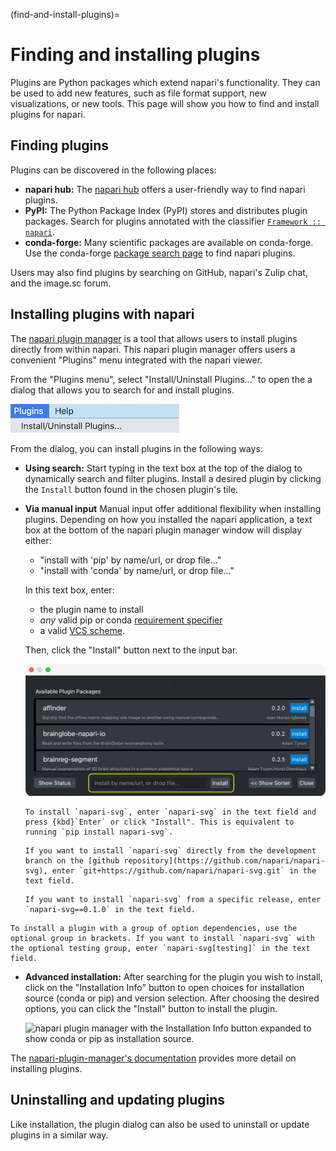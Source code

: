(find-and-install-plugins)=
# Finding and installing plugins

Plugins are Python packages which extend napari's functionality.
They can be used to add new features, such as file format support, new visualizations, or new tools.
This page will show you how to find and install plugins for napari.

## Finding plugins

Plugins can be discovered in the following places:

- **napari hub:** The [napari hub](https://napari-hub.org) offers a user-friendly
  way to find napari plugins.
- **PyPI:** The Python Package Index (PyPI) stores and distributes plugin packages.
  Search for plugins annotated with the classifier [`Framework :: napari`](https://pypi.org/search/?q=&o=&c=Framework+%3A%3A+napari).
- **conda-forge:** Many scientific packages are available on conda-forge.
  Use the conda-forge [package search page](https://conda-forge.org/packages/) to find napari plugins.

Users may also find plugins by searching on GitHub, napari's Zulip chat, and
the image.sc forum.

## Installing plugins with napari

The [napari plugin manager](https://napari.org/napari-plugin-manager/) is a tool
that allows users to install plugins directly from within napari.
This napari plugin manager offers users a convenient "Plugins" menu integrated
with the napari viewer.

From the "Plugins menu", select "Install/Uninstall Plugins..." to open the
a dialog that allows you to search for and install plugins.

![napari viewer's Plugins menu with Install/Uninstall Plugins as the first item.](../../_static/images/plugin-menu.png)

From the dialog, you can install plugins in the following ways:

- **Using search:** Start typing in the text box at the top of the dialog to dynamically search
  and filter plugins. Install a desired plugin by clicking the `Install` button found in the chosen plugin's tile.

- **Via manual input** Manual input offer additional flexibility when installing plugins.
  Depending on how you installed the napari application, a text box at the bottom
  of the napari plugin manager window will display either:
  - "install with 'pip' by name/url, or drop file..."
  - "install with 'conda' by name/url, or drop file..."

  In this text box, enter:
  - the plugin name to install
  - *any* valid pip or conda [requirement specifier](https://pip.pypa.io/en/stable/reference/requirement-specifiers/)
  - a valid [VCS scheme](https://pip.pypa.io/en/stable/topics/vcs-support).

  Then, click the "Install" button next to the input bar.

   ![napari viewer's Plugin dialog. At the bottom of the dialog, there is a place to install by name, URL, or dropping in a file.](../../_static/images/plugin-install-dialog.png)

  ```{admonition} Installing the Current Release
  To install `napari-svg`, enter `napari-svg` in the text field and press {kbd}`Enter` or click "Install". This is equivalent to running `pip install napari-svg`.
  ```
  ```{admonition} Installing from a Github Branch
  If you want to install `napari-svg` directly from the development branch on the [github repository](https://github.com/napari/napari-svg), enter `git+https://github.com/napari/napari-svg.git` in the text field.
  ```
  ```{admonition} Installing a Specific Release
  If you want to install `napari-svg` from a specific release, enter `napari-svg==0.1.0` in the text field.
  ```
```{admonition} Installing with Optional Dependency Groups
To install a plugin with a group of option dependencies, use the optional group in brackets. If you want to install `napari-svg` with the optional testing group, enter `napari-svg[testing]` in the text field. 
```

- **Advanced installation:** After searching for the plugin you wish to install, click on the
  "Installation Info" button to open choices for installation source (conda or pip) and version selection. After choosing the desired options, you can click the "Install" button to install the plugin.

  ![napari plugin manager with the Installation Info button expanded to show conda or pip as installation source.](../../_static/images/plugin-manager.png)

The [napari-plugin-manager's documentation](https://napari.org/napari-plugin-manager/) provides more
detail on installing plugins.

## Uninstalling and updating plugins

Like installation, the plugin dialog can also be used to uninstall or update plugins in a similar way.
